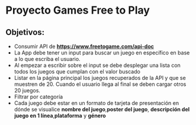 # Proyecto Games Free to Play

## Objetivos:

- Consumir API de **https://www.freetogame.com/api-doc**
- La App debe tener un input para buscar un juego en específico en base a lo que escriba el usuario.
- Al empezar a escribir sobre el input se debe desplegar una lista con todos los juegos que cumplan con el valor buscado
- Listar en la página principal los juegos recuperados de la API y que se muestren de 20. Cuando el usuario llega al final se deben cargar otros 20 juegos.
- Filtrar por categoría
- Cada juego debe estar en un formato de tarjeta de presentación en dónde se visualice **nombre del juego**,**poster del juego**,
  **descripción del juego en 1 línea**,**plataforma** y **género**
